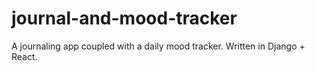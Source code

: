 # journal-and-mood-tracker
A journaling app coupled with a daily mood tracker. Written in Django + React.
